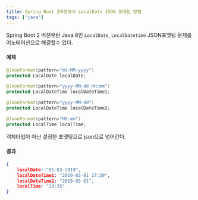 ```yaml
---
title: Spring Boot 2버젼에서 LocalDate JSON 포매팅 방법
tags: ["java"]
---
```

Spring Boot 2 버젼부턴 Java 8인 `LocalDate`, `LocalDatetime` JSON포맷팅 문제를 어노테이션으로 해결할수 있다.
#### 예제
```java java
@JsonFormat(pattern="dd-MM-yyyy")
protected LocalDate localDate;

@JsonFormat(pattern="yyyy-MM-dd HH:mm")
protected LocalDateTime localDateTime1;

@JsonFormat(pattern="yyyy-MM-dd")
protected LocalDateTime localDateTime2;

@JsonFormat(pattern="HH:mm")
protected LocalTime localTime;
```
객체타입이 아닌 설정한 포맷팅으로 json으로 넘어간다.

#### 결과
```json json
{
	localDate: "01-03-2019",
	localDateTime1: "2019-03-01 17:39",
	localDateTime2: "2019-03-01",
	localTime: "19:35"
}
```
<!--stackedit_data:
eyJoaXN0b3J5IjpbMTczNjg1ODM2MCwxODI3NzI0MjcxXX0=
-->